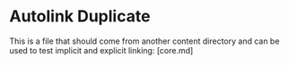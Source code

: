 # Autolink Duplicate

This is a file that should come from another content directory
and can be used to test implicit and explicit linking: [core.md]
